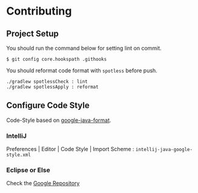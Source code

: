 # Contributing

## Project Setup

You should run the command below for setting lint on commit.

```
$ git config core.hookspath .githooks
```

You should reformat code format with `spotless` before push.

```
./gradlew spotlessCheck : lint
./gradlew spotlessApply : reformat
```

## Configure Code Style

Code-Style based on [google-java-format](https://github.com/google/google-java-format).

### IntelliJ

Preferences | Editor | Code Style | Import Scheme : `intellij-java-google-style.xml`

### Eclipse or Else

Check the [Google Repository](https://github.com/google/styleguide)
